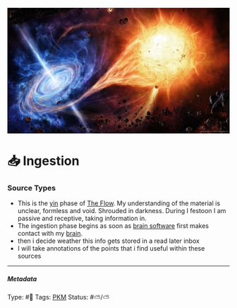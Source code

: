 ![16E9D99B-9581-4A27-8E03-C6A909AB1B29.webp](%E2%9A%99%EF%B8%8F%20Tools/%F0%9F%93%B8%20Images/16E9D99B-9581-4A27-8E03-C6A909AB1B29.webp) 

# 📥 Ingestion

### Source Types

* This is the [yin](Yin.md) phase of [The Flow](%F0%9F%94%AE%20The%20Cosmos/The%20Flow.md). My understanding of the material is unclear, formless and void. Shrouded in darkness. During I festoon I am passive and receptive, taking information in.
* The ingestion phase begins as soon as [brain software](The%20brains%20hardware%20and%20software.md) first makes contact with my [brain](Brain.md). 
* then i decide weather this info gets stored in a read later inbox
* I will take annotations of the points that i find useful within these sources

---

##### Metadata

Type: #🔵 
Tags: [PKM](PKM.md) 
Status:  #⛅️/⛅️ 
